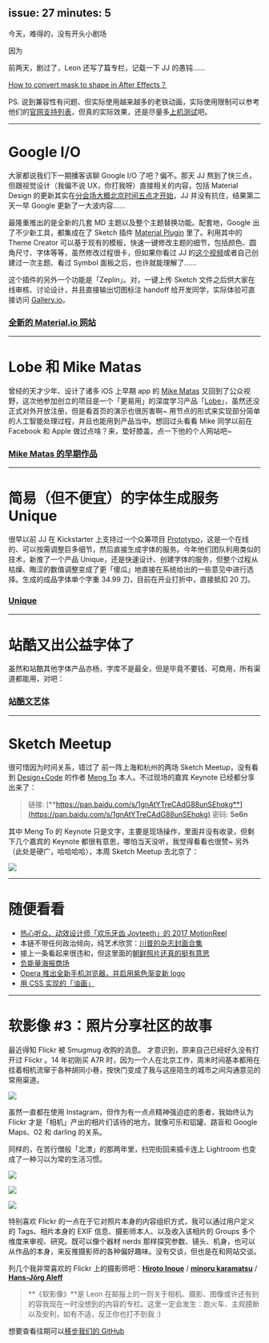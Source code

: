issue: 27
minutes: 5
---
今天，难得的，没有开头小剧场

因为

前两天，剧过了，Leon 还写了篇专栏，记载一下 JJ 的愚钝……

[How to convert mask to shape in After Effects？](https://zhuanlan.zhihu.com/p/36600741)

PS. 说到兼容性有问题、但实际使用越来越多的老铁动画，实际使用限制可以参考他们的[官网支持列表](http://airbnb.io/lottie/supported-features.html)，但真的实际效果，还是尽量多[上机测试](https://www.lottiefiles.com/)吧。

---

# Google I/O
大家都说我们下一期播客该聊 Google I/O 了吧？偏不。那天 JJ 熬到了快三点，但跟视觉设计（我偏不说 UX，你打我呀）直接相关的内容，包括 Material Design 的更新其实在[分会场大概北京时间五点才开始](https://youtu.be/3VUMl_l-_fI)，JJ 并没有抗住，结果第二天一早 Google 更新了一大波内容……

最隆重推出的是全新的几套 MD 主题以及整个主题替换功能。配套地，Google 出了不少新工具，都集成在了 Sketch 插件 [Material Plugin](https://material.io/tools/theme-editor/) 里了。利用其中的 Theme Creator 可以基于现有的模板，快速一键修改主题的细节，包括颜色、圆角尺寸、字体等等，虽然修改过程很卡，但如果你看过 JJ 的[这个视频](https://www.instagram.com/p/Bii0AjRlEYW/)或者自己创建过一次主题、看过 Symbol 面板之后，也许就能理解了……

这个插件的另外一个功能是「Zeplin」。对，一键上传 Sketch 文件之后供大家在线审核、讨论设计，并且直接输出切图标注 handoff 给开发同学，实际体验可直接访问 [Gallery.io](https://gallery.io/#recent)。
### [全新的 Material.io 网站](https://material.io/)

---

# Lobe 和 Mike Matas
曾经的天才少年、设计了诸多 iOS 上早期 app 的 [Mike Matas](https://twitter.com/mike_matas) 又回到了公众视野，这次他参加创立的项目是一个「更易用」的深度学习产品「[Lobe](https://www.lobe.ai/)」，虽然还没正式对外开放注册，但是看首页的演示也很厉害啊~ 用节点的形式来实现部分简单的人工智能处理过程，并且也能用到产品当中。想回过头看看 Mike 同学以前在 Facebook 和 Apple 做过点啥？来，垫好膝盖，点一下他的个人网站吧~
### [Mike Matas 的早期作品](http://www.mikematas.com/#!2Rs/5sJ/ui_design/iphone_battery)

---

# 简易（但不便宜）的字体生成服务 Unique
很早以前 JJ 在 Kickstarter 上支持过一个众筹项目 [Prototypo](https://www.kickstarter.com/projects/prototypoapp/prototypo-streamlining-font-creation)，这是一个在线的、可以按需调整巨多细节，然后直接生成字体的服务。今年他们团队利用类似的技术，新推了一个产品 Unique，还是快速设计、创建字体的服务，但整个过程从枯燥、晦涩的数值调整变成了更「傻瓜」地直接在系统给出的一些意见中进行选择。生成的成品字体单个字重 34.99 刀，目前在开业打折中，直接抵扣 20 刀。
### [Unique](https://unique.prototypo.io/)

---

# 站酷又出公益字体了
虽然和站酷其他字体产品亦杨，字库不是最全，但是毕竟不要钱、可商用，所有渠道都能用，对吧：
### [站酷文艺体](http://www.zcool.com.cn/special/zcoolwenyiti/)

---

# Sketch Meetup
很可惜因为时间关系，错过了 前一阵上海和杭州的两场 Sketch Meetup，没有看到 [Design+Code](https://designcode.io/) 的作者 [Meng To](http://mengto.com/) 本人。不过现场的嘉宾 Keynote 已经都分享出来了：

> 链接: [**https://pan.baidu.com/s/1gnAtYTreCAdG88unSEhqkg**](https://pan.baidu.com/s/1gnAtYTreCAdG88unSEhqkg) 密码: **5e6n**

其中 Meng To 的 Keynote 只是文字，主要是现场操作，里面并没有收录，但剩下几个嘉宾的 Keynote 都很有意思，哪怕当天没听，我觉得看看也很赞~ 另外（此处是硬广，哈哈哈哈），本周 Sketch Meetup 去北京了：

![](https://s.anw.red/anyway.post/content/dex.jpg)

---

# 随便看看
* [热心听众、动效设计师「欢乐牙齿 Joyteeth」的 2017 MotionReel](https://vimeo.com/268245489)
* 本链不带任何政治倾向，纯艺术欣赏：[川普的杂志封面合集](https://medium.com/s/story/a-visual-history-of-trump-magazine-covers-updated-for-2018-7255d632598c)
* 接上一条看起来很违和，但这里面的[朝鲜照片还真的挺有意思](https://mp.weixin.qq.com/s/-s683I6YnPthiHp_5EzThQ)
* [负能量海报商场](https://unspiration.co/)
* [Opera 推出全新手机浏览器，并启用紫色渐变新 logo](https://mp.weixin.qq.com/s/MtzBm1iwxPVfCkblQpCaHQ)
* [用 CSS 实现的「油画」](https://github.com/cyanharlow/purecss-francine)

---

# 软影像 #3：照片分享社区的故事
最近得知 Flickr 被 Smugmug 收购的消息。
才意识到，原来自己已经好久没有打开过 Flickr 。14 年初刚买 A7R 时，因为一个人在北京工作，周末时间基本都用在挂着相机流窜于各种胡同小巷，按快门变成了我与这座陌生的城市之间沟通意见的常用渠道。

![](https://s.anw.red/softimage/03-01.jpg)

虽然一直都在使用 Instagram，但作为有一点点精神强迫症的患者，我始终认为 Flickr 才是「相机」产出的相片们该待的地方。就像可乐和铝罐、路盲和 Google Maps、02 和 darling 的关系。

同样的，在苦行僧般「北漂」的那两年里，扫完街回来插卡连上 Lightroom 也变成了一种习以为常的生活习惯。

![](https://s.anw.red/softimage/03-02.jpg)

![](https://s.anw.red/softimage/03-03.jpg)

![](https://s.anw.red/softimage/03-04.jpg)

特别喜欢 Flickr 的一点在于它对照片本身的内容组织方式，我可以通过用户定义的 Tags、相片本身的 EXIF 信息、摄影师本人、以及收入该相片的 Groups 多个维度来审视、研究。既可以像个器材 nerds 那样探究参数、镜头、机身，也可以从作品的本身，来反推摄影师的各种偏好趣味。没有交谈，但也是在和网站交谈。

列几个我非常喜欢的 Flickr 上的摄影师吧：[**Hiroto Inoue**](https://www.flickr.com/people/watchph/) / [**minoru karamatsu**](https://www.flickr.com/people/pandx1/) / [**Hans-Jörg Aleff**](https://www.flickr.com/photos/ffela/)

> **《软影像》**是 Leon 在邮报上的一则关于相机、摄影、图像或许还有别的容我现在一时没想到的内容的专栏。这里一定会发生：跑火车、主观臆断以及安利，如有不适，反正你也打不到我 :) 

想要查看往期可以[移步我们的 GitHub](https://github.com/Anyway-Design/Anyway.Post#%E5%BE%80%E6%9C%9F%E5%86%85%E5%AE%B9)